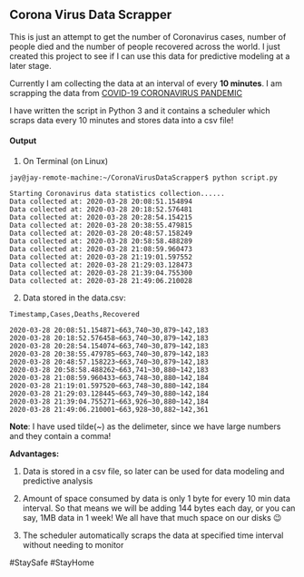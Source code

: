 ## Corona Virus Data Scrapper

This is just an attempt to get the number of Coronavirus cases, number of people died and the number of people recovered across the world. 
I just created this project to see if I can use this data for predictive modeling at a later stage.

Currently I am collecting the data at an interval of every **10 minutes**. 
I am scrapping the data from [COVID-19 CORONAVIRUS PANDEMIC](https://www.worldometers.info/coronavirus/ "CoronaVirus Live Update")

I have written the script in Python 3 and it contains a scheduler which scraps data every 10 minutes and stores data into a csv file! 

#### Output
1. On Terminal (on Linux)

```
jay@jay-remote-machine:~/CoronaVirusDataScrapper$ python script.py

Starting Coronavirus data statistics collection......
Data collected at: 2020-03-28 20:08:51.154894
Data collected at: 2020-03-28 20:18:52.576481
Data collected at: 2020-03-28 20:28:54.154215
Data collected at: 2020-03-28 20:38:55.479815
Data collected at: 2020-03-28 20:48:57.158249
Data collected at: 2020-03-28 20:58:58.488289
Data collected at: 2020-03-28 21:08:59.960473
Data collected at: 2020-03-28 21:19:01.597552
Data collected at: 2020-03-28 21:29:03.128473
Data collected at: 2020-03-28 21:39:04.755300
Data collected at: 2020-03-28 21:49:06.210028
```

2. Data stored in the data.csv: 
```
Timestamp,Cases,Deaths,Recovered

2020-03-28 20:08:51.154871~663,740~30,879~142,183
2020-03-28 20:18:52.576458~663,740~30,879~142,183
2020-03-28 20:28:54.154074~663,740~30,879~142,183
2020-03-28 20:38:55.479785~663,740~30,879~142,183
2020-03-28 20:48:57.158223~663,740~30,879~142,183
2020-03-28 20:58:58.488262~663,741~30,880~142,183
2020-03-28 21:08:59.960433~663,748~30,880~142,184
2020-03-28 21:19:01.597520~663,748~30,880~142,184
2020-03-28 21:29:03.128445~663,749~30,880~142,184
2020-03-28 21:39:04.755271~663,926~30,880~142,184
2020-03-28 21:49:06.210001~663,928~30,882~142,361
```
**Note**: I have used tilde(~) as the delimeter, since we have large numbers and they contain a comma! 

**Advantages:**
1. Data is stored in a csv file, so later can be used for data modeling and predictive analysis

2. Amount of space consumed by data is only 1 byte for every 10 min data interval. So that means we will be adding 144 bytes each day, or you can say, 1MB data in 1 week! We all have that much space on our disks :wink:

3. The scheduler automatically scraps the data at specified time interval without needing to monitor

#StaySafe #StayHome
